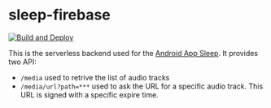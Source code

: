 # sleep-firebase 
[![Build and Deploy](https://github.com/mcatta/sleep-firebase/actions/workflows/main.yml/badge.svg)](https://github.com/mcatta/sleep-firebase/actions/workflows/main.yml)

This is the serverless backend used for the [Android App Sleep](https://github.com/mcatta/sleep). It provides two API:

- `/media` used to retrive the list of audio tracks
- `/media/url?path=***` used to ask the URL for a specific audio track. This URL is signed with a specific expire time.

